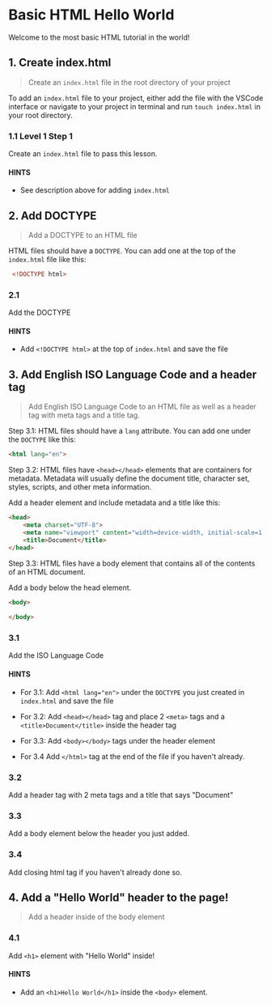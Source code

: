 # Basic HTML Hello World

Welcome to the most basic HTML tutorial in the world!

## 1. Create index.html

> Create an `index.html` file in the root directory of your project

To add an `index.html` file to your project, either add the file with the VSCode interface or
navigate to your project in terminal and run `touch index.html` in your root directory.

### 1.1 Level 1 Step 1

Create an `index.html` file to pass this lesson.

#### HINTS

- See description above for adding `index.html`

## 2. Add DOCTYPE

> Add a DOCTYPE to an HTML file

HTML files should have a `DOCTYPE`. You can add one at the top of the `index.html` file like this:

```html
 <!DOCTYPE html>
```

### 2.1

Add the DOCTYPE

#### HINTS

- Add `<!DOCTYPE html>` at the top of `index.html` and save the file

## 3. Add English ISO Language Code and a header tag

> Add English ISO Language Code to an HTML file as well as a header tag with meta tags and a title tag.

Step 3.1: HTML files should have a `lang` attribute. You can add one under the `DOCTYPE` like this:

```html
<html lang="en">
```

Step 3.2: HTML files have `<head></head>` elements that are containers for metadata. Metadata will usually define the document title, character set, styles, scripts, and other meta information.

Add a header element and include metadata and a title like this:

```html
<head>
    <meta charset="UTF-8">
    <meta name="viewport" content="width=device-width, initial-scale=1.0">
    <title>Document</title>
</head>
```

Step 3.3: HTML files have a body element that contains all of the contents of an HTML document.

Add a body below the head element.

```html
<body>
    
</body>
```

### 3.1

Add the ISO Language Code

#### HINTS

- For 3.1: Add `<html lang="en">` under the `DOCTYPE` you just created in `index.html` and save the file

- For 3.2:  Add `<head></head>` tag and place 2 `<meta>` tags and a `<title>Document</title>` inside the header tag

- For 3.3: Add `<body></body>` tags under the header element

- For 3.4 Add `</html>` tag at the end of the file if you haven't already.


### 3.2

Add a header tag with 2 meta tags and a title that says "Document"

### 3.3

Add a body element below the header you just added.

### 3.4

Add closing html tag if you haven't already done so.

## 4. Add a "Hello World" header to the page!

> Add a header inside of the body element

### 4.1

Add `<h1>` element with "Hello World" inside!

#### HINTS

- Add an `<h1>Hello World</h1>` inside the `<body>` element.




